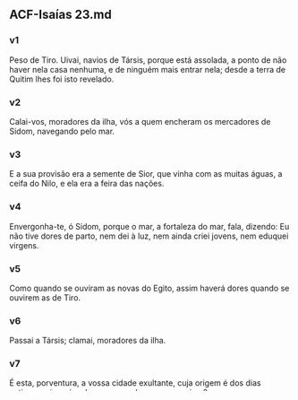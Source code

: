 ## ACF-Isaías 23.md
### v1
 Peso de Tiro. Uivai, navios de Társis, porque está assolada, a ponto de não haver nela casa nenhuma, e de ninguém mais entrar nela; desde a terra de Quitim lhes foi isto revelado.
### v2
 Calai-vos, moradores da ilha, vós a quem encheram os mercadores de Sidom, navegando pelo mar.
### v3
 E a sua provisão era a semente de Sior, que vinha com as muitas águas, a ceifa do Nilo, e ela era a feira das nações.
### v4
 Envergonha-te, ó Sidom, porque o mar, a fortaleza do mar, fala, dizendo: Eu não tive dores de parto, nem dei à luz, nem ainda criei jovens, nem eduquei virgens.
### v5
 Como quando se ouviram as novas do Egito, assim haverá dores quando se ouvirem as de Tiro.
### v6
 Passai a Társis; clamai, moradores da ilha.
### v7
 É esta, porventura, a vossa cidade exultante, cuja origem é dos dias antigos, cujos pés a levaram para longe a peregrinar?
### v8
 Quem formou este desígnio contra Tiro, distribuidora de coroas, cujos mercadores são príncipes e cujos negociantes são os mais nobres da terra?
### v9
 O Senhor dos Exércitos formou este desígnio para denegrir a soberba de toda a glória, e envilecer os mais nobres da terra.
### v10
 Passa como o Nilo pela tua terra, ó filha de Társis; já não há quem te restrinja.
### v11
 Ele estendeu a sua mão sobre o mar, e turbou os reinos; o Senhor deu ordens contra Canaã, para que se destruíssem as suas fortalezas.
### v12
 E disse: Nunca mais exultarás de alegria, ó oprimida virgem, filha de Sidom; levanta-te, passa a Quitim, e ainda ali não terás descanso.
### v13
 Vede a terra dos caldeus, ainda este povo não era povo; a Assíria a fundou para os que moravam no deserto; levantaram as suas fortalezas, e edificaram os seus palácios; porém converteu-a em ruína.
### v14
 Uivai, navios de Társis, porque está destruída a vossa fortaleza.
### v15
 Naquele dia Tiro será posta em esquecimento por setenta anos, conforme os dias de um rei; porém no fim de setenta anos Tiro cantará como uma prostituta.
### v16
 Toma a harpa, rodeia a cidade, ó prostituta entregue ao esquecimento; faça doces melodias, canta muitas canções, para que haja memória de ti.
### v17
 Porque será no fim de setenta anos que o Senhor visitará a Tiro, e ela tornará à sua ganância de prostituta, e prostituir-se-á com todos os reinos que há sobre a face da terra.
### v18
 E o seu comércio e a sua ganância de prostituta serão consagrados ao Senhor; não se entesourará, nem se fechará; mas o seu comércio será para os que habitam perante o Senhor, para que comam até se saciarem, e tenham vestimenta durável.
